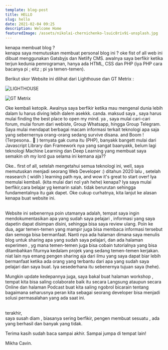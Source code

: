 ```yaml
---
template: blog-post
title: HELLO
slug: hello
date: 2021-02-04 09:25
description: Welcome Home
featuredImage: /assets/nikolai-chernichenko-lsuic8riv9i-unsplash.jpg
---
```

kenapa membuat blog ?\
kenapa saya memutuskan membuat personal blog ini ? oke fist of all web ini dibuat menggunakan Gatsbyjs dan Netlify CMS. awalnya saya berfikir ketika terjun kedunia pemrograman, hanya ada HTML, CSS dan PHP (iya PHP cara bacanya pi ; eitz ; pi ya temen-temen).



Berikut skor Website ini dilihat dari Lighthouse dan GT Metrix :

![LIGHTHOUSE ](/assets/de.png "lighthouse score mikhacavin.com")

![GT Metrix](/assets/ew.jpg "GT Metrix score mikhacavin.com")



Oke kembali ketopik. Awalnya saya berfikir ketika mau mengenal dunia lebih dalam lu harus diving lebih dalem asekkk. canda. maksud saya , saya harus mulai finding the best place to open my mind. ya , saya mulai cari-cari forum, mulai forum dari webiste, Group Whatsapp, hingga Group Telegram. Saya mulai mendapat berbagai macam informasi terkait teknologi apa saja yang sebernernya orang-orang sedang survive disana. and Boom ! (Terpesona..  🎵 ) ternyata gak cuma itu (PHP), banyakk bangett mulai dari Javascript Library dan Framework nya yang sangat baanyakk, belum lagi teknologi Machine Learning dan Deep Learning yang membuat saya semakin oh my lord gua selama ini kemana aja??



Oke.. first of all, setelah mengetahui semua teknologi ini, well, saya memutuskan menjadi seorang Web Developer :) ditahun 2020 lalu , setelah reasearch ( widih ) learning path nya, and wow it's great to start over! Iya memulai kembali. (kita mulai dari nol yah hehe) kenapa? Iya saya mulai berfikir,cara belajar yg kemarin salah. tidak berurutan sehingga fundamentalnya itu gak dapet. Oke cukup curhatnya, kita lanjut ke alasan kenapa buat website ini.

\
Website ini sebenernya poin utamanya adalah, tempat saya ingin mendokumentasikan apa yang sudah saya pelajari , informasi yang saya dapetin dapat disimpan disini, sehingga bisa saya review ulang. Poin ke dua, agar temen-temen yang mampir juga bisa membaca informasi tersebut dan semoga bisa bermanfaat. Nanti nya ada halaman dimana saya menulis blog untuk sharing apa yang sudah saya pelajari, dan ada halaman experimen , yg mana temen-temen juga bisa cobain tutorialnya yang bisa ditambahkan fiturnya kedalam projek yang sedang temen-temen kerjakan. niat lain nya emang pengen sharing aja dari ilmu yang saya dapat biar lebih bermanfaat ketika ada orang yang terbantu dari apa yang sudah saya pelajari dan saya buat. Iya sesederhana itu sebenernya tujuan saya (hehe). 

Mungkin update kedepannya juga, saya bakal buat halaman workshop , tempat kita bisa saling colaborate baik itu secara Langsung ataupun secara Online dan halaman Podcast buat kita saling ngobrol bicarain tentang bagaimana seharusnya peran kita sebagai seorang developer bisa menjadi solusi permasalahan yang ada saat ini.

\
terakhir,\
saya susah diam , biasanya sering berfikir, pengen membuat sesuatu , ada yang berhasil dan banyak yang tidak.

Terima kasih sudah baca sampai akhir. Sampai jumpa di tempat lain! 

Mikha Cavin.